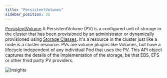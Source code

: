 ```yaml
---
title: "PersistentVolumes"
sidebar_position: 31
---
```


[PersistentVolume](https://kubernetes.io/docs/concepts/storage/persistent-volumes/) A PersistentVolume (PV) is a configured unit of storage in the cluster that has been provisioned by an administrator or dynamically provisioned using [Storage Classes](https://kubernetes.io/docs/concepts/storage/storage-classes/). It's a resource in the cluster just like a node is a cluster resource. PVs are volume plugins like Volumes, but have a lifecycle independent of any individual Pod that uses the PV. This API object captures the details of the implementation of the storage, be that EBS, EFS or other third party PV providers.

![Insights](/img/resource-view/storage-pv.png)

